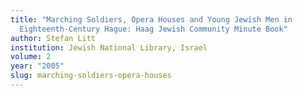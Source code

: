 ```yaml
---
title: "Marching Soldiers, Opera Houses and Young Jewish Men in
  Eighteenth-Century Hague: Haag Jewish Community Minute Book"
author: Stefan Litt
institution: Jewish National Library, Israel
volume: 2
year: "2005"
slug: marching-soldiers-opera-houses
---
```

